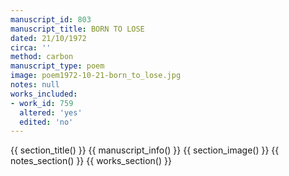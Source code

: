 ```yaml
---
manuscript_id: 803
manuscript_title: BORN TO LOSE
dated: 21/10/1972
circa: ''
method: carbon
manuscript_type: poem
image: poem1972-10-21-born_to_lose.jpg
notes: null
works_included:
- work_id: 759
  altered: 'yes'
  edited: 'no'
---
```


{{ section_title() }}
{{ manuscript_info() }}
{{ section_image() }}
{{ notes_section() }}
{{ works_section() }}
